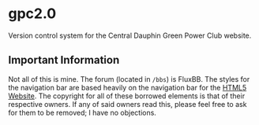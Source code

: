 gpc2.0
======

Version control system for the Central Dauphin Green Power Club website.

## Important Information
Not all of this is mine. The forum (located in `/bbs`) is FluxBB. The styles for the navigation bar are based heavily on the navigation bar for the [HTML5 Website](http://www.w3.org/html/logo). The copyright for all of these borrowed elements is that of their respective owners. If any of said owners read this, please feel free to ask for them to be removed; I have no objections.
